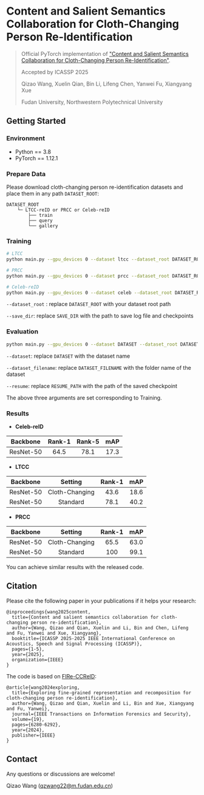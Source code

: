 # Content and Salient Semantics Collaboration for Cloth-Changing Person Re-Identification
> Official PyTorch implementation of ["Content and Salient Semantics Collaboration for Cloth-Changing Person Re-Identification"](https://arxiv.org/abs/2405.16597).
>
> Accepted by ICASSP 2025
>
> Qizao Wang, Xuelin Qian, Bin Li, Lifeng Chen, Yanwei Fu, Xiangyang Xue
>
> Fudan University, Northwestern Polytechnical University


## Getting Started

### Environment

- Python == 3.8
- PyTorch == 1.12.1

### Prepare Data

Please download cloth-changing person re-identification datasets and place them in any path `DATASET_ROOT`:

    DATASET_ROOT
    	└─ LTCC-reID or PRCC or Celeb-reID
    		├── train
    		├── query
    		└── gallery


### Training

```sh
# LTCC
python main.py --gpu_devices 0 --dataset ltcc --dataset_root DATASET_ROOT --dataset_filename LTCC-reID --save_dir SAVE_DIR --save_checkpoint

# PRCC
python main.py --gpu_devices 0 --dataset prcc --dataset_root DATASET_ROOT --dataset_filename PRCC --save_dir SAVE_DIR --save_checkpoint

# Celeb-reID
python main.py --gpu_devices 0 --dataset celeb --dataset_root DATASET_ROOT --dataset_filename Celeb-reID --num_instances 4 --save_dir SAVE_DIR --save_checkpoint
```

`--dataset_root` : replace `DATASET_ROOT` with your dataset root path

`--save_dir`: replace `SAVE_DIR` with the path to save log file and checkpoints


### Evaluation

```sh
python main.py --gpu_devices 0 --dataset DATASET --dataset_root DATASET_ROOT --dataset_filename DATASET_FILENAME --resume RESUME_PATH --save_dir SAVE_DIR --evaluate
```

`--dataset`: replace `DATASET` with the dataset name

`--dataset_filename`: replace `DATASET_FILENAME` with the folder name of the dataset

`--resume`: replace `RESUME_PATH` with the path of the saved checkpoint

The above three arguments are set corresponding to Training.


### Results

- **Celeb-reID**

| Backbone  | Rank-1 | Rank-5 | mAP  |
| :-------: |:------:|:------:|:----:|
| ResNet-50 |  64.5  |  78.1  | 17.3 |

- **LTCC**

| Backbone  |    Setting     | Rank-1 | mAP  |
| :-------: | :------------: |:------:|:----:|
| ResNet-50 | Cloth-Changing |  43.6  | 18.6 |
| ResNet-50 |    Standard    |  78.1  | 40.2 |

- **PRCC**

| Backbone  |    Setting     | Rank-1 | mAP  |
| :-------: | :------------: |:------:|:----:|
| ResNet-50 | Cloth-Changing |  65.5  | 63.0 |
| ResNet-50 |    Standard    |  100   | 99.1 |

You can achieve similar results with the released code.

## Citation

Please cite the following paper in your publications if it helps your research:

```
@inproceedings{wang2025content,
  title={Content and salient semantics collaboration for cloth-changing person re-identification},
  author={Wang, Qizao and Qian, Xuelin and Li, Bin and Chen, Lifeng and Fu, Yanwei and Xue, Xiangyang},
  booktitle={ICASSP 2025-2025 IEEE International Conference on Acoustics, Speech and Signal Processing (ICASSP)},
  pages={1-5},
  year={2025},
  organization={IEEE}
}
```

The code is based on [FIRe-CCReID](https://github.com/QizaoWang/FIRe-CCReID):
```
@article{wang2024exploring,
  title={Exploring fine-grained representation and recomposition for cloth-changing person re-identification},
  author={Wang, Qizao and Qian, Xuelin and Li, Bin and Xue, Xiangyang and Fu, Yanwei},
  journal={IEEE Transactions on Information Forensics and Security},
  volume={19},
  pages={6280-6292},
  year={2024},
  publisher={IEEE}
}
```


## Contact

Any questions or discussions are welcome!

Qizao Wang (<qzwang22@m.fudan.edu.cn>)